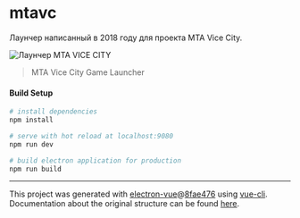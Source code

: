 # mtavc

Лаунчер написанный в 2018 году для проекта MTA Vice City.

![Лаунчер MTA VICE CITY](https://github.com/demsasha4yt/JSLauncher_MTAViceCity/screens/1.jpg)

> MTA Vice City Game Launcher

#### Build Setup

``` bash
# install dependencies
npm install

# serve with hot reload at localhost:9080
npm run dev

# build electron application for production
npm run build


```

---

This project was generated with [electron-vue](https://github.com/SimulatedGREG/electron-vue)@[8fae476](https://github.com/SimulatedGREG/electron-vue/tree/8fae4763e9d225d3691b627e83b9e09b56f6c935) using [vue-cli](https://github.com/vuejs/vue-cli). Documentation about the original structure can be found [here](https://simulatedgreg.gitbooks.io/electron-vue/content/index.html).
